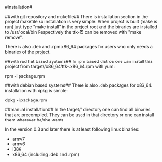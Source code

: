 #installation#

##with git repository and makefile##
There is installation section in the project makefile so installation is very simple: When project is built (make is run) just type "make install" in the project root
and the binaries are installed to /usr/local/bin
Respectively the ttk-15 can be removed with "make remove".

There is also .deb and .rpm x86_64 packages for users who only needs a binaries of the project. 

##with red hat based systems##
In rpm based distros one can install this project from target/<version>/x86_64/ttk-<version>.x86_64.rpm with yum:

rpm -i package.rpm

##with debian based systems##
There is also .deb packages for x86_64. installation with dpkg is simple:

dpkg -i package.rpm

##manual installation##
In the target/<version>/ directory one can find all binaries that are precompiled. They can be used in that directory or one can install them wherever he/she wants.

In the version 0.3 and later there is at least following linux binaries:

 * armv7
 * armv6
 * i386
 * x86_64 (including .deb and .rpm)